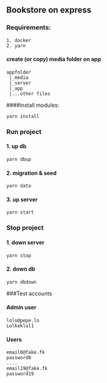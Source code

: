 ##  Bookstore on express

### Requirements:

    1. docker
    2. yarn

#### create (or copy) media folder on app

    appfolder
     |_media
     |_server
     |_app
     |...other files

####install modules:

    yarn install

### Run project
#### 1. up db
    yarn dbup
    
#### 2. migration & seed
    yarn data

#### 3. up server 
    yarn start

### Stop project
#### 1. down server 
    yarn stop

#### 2. down db
    yarn dbdown

###Test accounts

#### Admin user

    lolo@pepe.lo
    Lolkeklol1

#### Users

    email0@fake.fk
    password0
    ....
    email19@fake.fk
    password19
